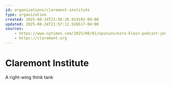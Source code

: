```yaml
---
id: organizations/claremont-institute
type: organization
created: 2025-08-24T21:56:26.914191-04:00
updated: 2025-08-24T21:57:12.526517-04:00
sources:
    - https://www.nytimes.com/2025/08/01/opinion/ezra-klein-podcast-yoram-hazony.html
    - https://claremont.org
---
```


# Claremont Institute

A right-wing think tank

